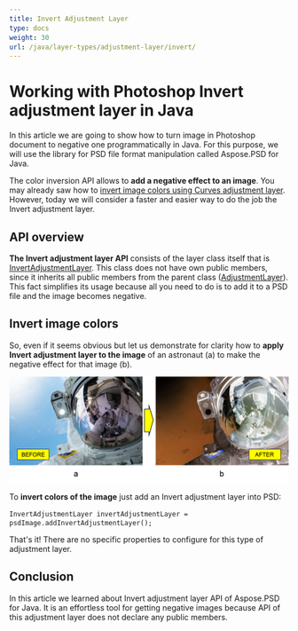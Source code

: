 ```yaml
---
title: Invert Adjustment Layer
type: docs
weight: 30
url: /java/layer-types/adjustment-layer/invert/
---
```


# Working with Photoshop Invert adjustment layer in Java

In this article we are going to show how to turn image in Photoshop document to negative one programmatically in Java. For this purpose, we will use the library for PSD file format manipulation called Aspose.PSD for Java.

The color inversion API allows to **add a negative effect to an image**. You may already saw how to [invert image colors using Curves adjustment layer](/psd/java/layer-types/adjustment-layer/curves/). However, today we will consider a faster and easier way to do the job the Invert adjustment layer.

## API overview

**The Invert adjustment layer API** consists of the layer class itself that is [InvertAdjustmentLayer](https://apireference.aspose.com/psd/java/com.aspose.psd.fileformats.psd.layers.adjustmentlayers/InvertAdjustmentLayer). This class does not have own public members, since it inherits all public members from the parent class ([AdjustmentLayer](https://apireference.aspose.com/psd/java/com.aspose.psd.fileformats.psd.layers.adjustmentlayers/AdjustmentLayer)). This fact simplifies its usage because all you need to do is to add it to a PSD file and the image becomes negative.

## Invert image colors

So, even if it seems obvious but let us demonstrate for clarity how to **apply Invert adjustment layer to the image** of an astronaut (a) to make the negative effect for that image (b).

![Invert Adjustment Layer Example Before and After](invert-adjustment-layer-figure-1.png)

To **invert colors of the image** just add an Invert adjustment layer into PSD:

    InvertAdjustmentLayer invertAdjustmentLayer = psdImage.addInvertAdjustmentLayer();

That&#39;s it! There are no specific properties to configure for this type of adjustment layer.

## Conclusion

In this article we learned about Invert adjustment layer API of Aspose.PSD for Java. It is an effortless tool for getting negative images because API of this adjustment layer does not declare any public members.